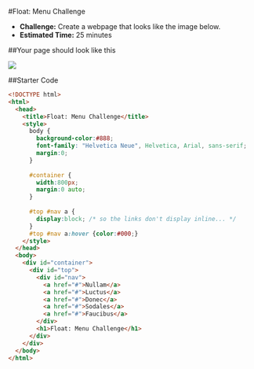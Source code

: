 #Float: Menu Challenge

* **Challenge:** Create a webpage that looks like the image below.
* **Estimated Time:** 25 minutes

##Your page should look like this

![](https://raw.github.com/christensenacademy/christensen-academy/master/modules/css-layouts/challenges/float-menu-challenge.png)

##Starter Code

```html
<!DOCTYPE html>
<html>
  <head>
    <title>Float: Menu Challenge</title>
    <style>
      body {
        background-color:#888;
        font-family: "Helvetica Neue", Helvetica, Arial, sans-serif;
        margin:0;
      }
      
      #container {
        width:800px;
        margin:0 auto;
      }
      
      #top #nav a {
        display:block; /* so the links don't display inline... */
      }
      #top #nav a:hover {color:#000;}
    </style>
  </head>
  <body>
    <div id="container">
      <div id="top">
        <div id="nav">
          <a href="#">Nullam</a>
          <a href="#">Luctus</a>
          <a href="#">Donec</a>
          <a href="#">Sodales</a>
          <a href="#">Faucibus</a>
        </div>
        <h1>Float: Menu Challenge</h1>
      </div>
    </div>
  </body>
</html>
```